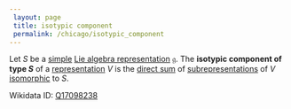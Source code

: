 ```yaml
---
 layout: page
 title: isotypic component
 permalink: /chicago/isotypic_component
---
```

Let $S$ be a [simple](https://defsmath.github.io/DefsMath/irreducible_representation) [Lie algebra representation](https://defsmath.github.io/DefsMath/Lie_algebra_representation) $\mathfrak g$. The **isotypic component of type $S$** of a [representation](https://defsmath.github.io/DefsMath/Lie_algebra_representation) $V$ is the [direct sum](https://defsmath.github.io/DefsMath/direct_sum_of_group_representations) of [subrepresentations](https://defsmath.github.io/DefsMath/subrepresentation) of $V$ [isomorphic](https://defsmath.github.io/DefsMath/isomorphism_of_representations) to $S$. 

Wikidata ID: [Q17098238](https://www.wikidata.org/wiki/Q17098238)